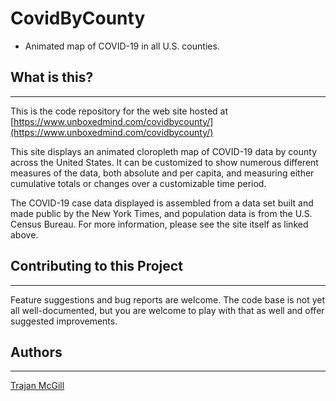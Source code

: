 # CovidByCounty
- Animated map of COVID-19 in all U.S. counties.

## What is this?
***
This is the code repository for the web site hosted at [https://www.unboxedmind.com/covidbycounty/](https://www.unboxedmind.com/covidbycounty/)

This site displays an animated cloropleth map of COVID-19 data by county across the United States. It can be customized to show numerous different measures of the data, both absolute and per capita, and measuring either cumulative totals or changes over a customizable time period.

The COVID-19 case data displayed is assembled from a data set built and made public by the New York Times, and population data is from the U.S. Census Bureau. For more information, please see the site itself as linked above.

## Contributing to this Project
***
Feature suggestions and bug reports are welcome. The code base is not yet all well-documented, but you are welcome to play with that as well and offer suggested improvements.

##  Authors
***
[Trajan McGill](https://github.com/trajanmcgill)